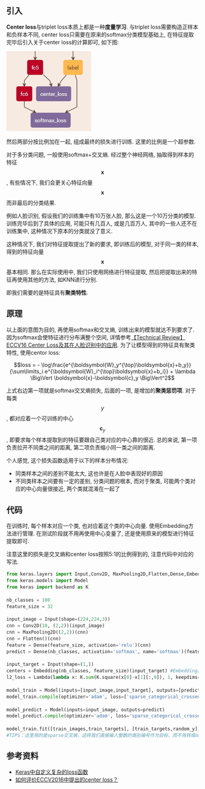 ## 引入

**Center loss**与triplet loss本质上都是一种**度量学习**. 与triplet loss需要构造正样本和负样本不同, center loss只需要在原来的softmax分类模型基础上, 在特征提取完毕后引入关于center loss的计算即可, 如下图:

![](/resources/images/nlp/center-loss-1.jpg)

然后两部分按比例加在一起, 组成最终的损失进行训练. 这里的比例是一个超参数.

对于多分类问题, 一般使用softmax+交叉熵. 经过整个神经网络, 抽取得到样本的特征$$\mathbf{x}$$, 有些情况下, 我们会更关心特征向量$$\mathbf{x}$$而非最后的分类结果.

例如人脸识别, 假设我们的训练集中有10万张人脸, 那么这是一个10万分类的模型. 训练完毕后到了具体的应用, 可能只有几百人, 或是几百万人, 其中的一些人还不在训练集中, 这种情况下原本的分类就没了意义.

这种情况下, 我们对特征提取提出了新的要求, 即训练后的模型, 对于同一类的样本, 得到的特征向量$$\mathbf{x}$$基本相同. 那么在实际使用中, 我们只使用网络进行特征提取, 然后把提取出来的特征再使用其他的方法, 如KNN进行分别.

即我们需要的是特征具有**聚类特性**.

## 原理

以上面的意图为目的, 再使用softmax和交叉熵, 训练出来的模型就达不到要求了. 因为softmax会使特征进行分布满整个空间, 详情参考[【Technical Review】ECCV16 Center Loss及其在人脸识别中的应用](https://zhuanlan.zhihu.com/p/23340343). 为了让模型得到的特征具有聚类特性, 使用centor loss:

$$loss = - \log\frac{e^{\boldsymbol{W}_y^{\top}\boldsymbol{x}+b_y}}{\sum\limits_i e^{\boldsymbol{W}_i^{\top}\boldsymbol{x}+b_i}} + \lambda \Big\Vert \boldsymbol{x}-\boldsymbol{c}_y \Big\Vert^2$$

上式右边第一项就是softmax交叉熵损失, 后面的一项, 是增加的**聚类惩罚项**. 对于每类$$y$$, 都对应着一个可训练的中心$$\boldsymbol{c}_y$$, 即要求每个样本提取到的特征要跟自己类对应的中心靠的很近. 总的来说, 第一项负责拉开不同类之间的距离, 第二项负责缩小同一类之间的距离.

个人感觉, 这个损失函数适用于以下的样本分布情况:

- 同类样本之间的差别不能太大, 这也许是在人脸中表现好的原因
- 不同类样本之间要有一定的差别, 分类问题的根本, 而对于聚类, 可能两个类对应的中心向量很接近, 两个类就混淆在一起了

## 代码

在训练时, 每个样本对应一个类, 也对应着这个类的中心向量. 使用Embedding方法进行管理. 在测试阶段就不用再使用中心变量了, 还是使用原来的模型进行特征提取即可.

注意这里的损失是交叉熵和center loss按照5:1的比例得到的, 注意代码中对应的写法.

```python
from keras.layers import Input,Conv2D, MaxPooling2D,Flatten,Dense,Embedding,Lambda
from keras.models import Model
from keras import backend as K

nb_classes = 100
feature_size = 32

input_image = Input(shape=(224,224,3))
cnn = Conv2D(10, (2,2))(input_image)
cnn = MaxPooling2D((2,2))(cnn)
cnn = Flatten()(cnn)
feature = Dense(feature_size, activation='relu')(cnn)
predict = Dense(nb_classes, activation='softmax', name='softmax')(feature) #至此，得到一个常规的softmax分类模型

input_target = Input(shape=(1,))
centers = Embedding(nb_classes, feature_size)(input_target) #Embedding层用来存放中心
l2_loss = Lambda(lambda x: K.sum(K.square(x[0]-x[1][:,0]), 1, keepdims=True), name='l2_loss')([feature,centers])

model_train = Model(inputs=[input_image,input_target], outputs=[predict,l2_loss])
model_train.compile(optimizer='adam', loss=['sparse_categorical_crossentropy',lambda y_true,y_pred: y_pred], loss_weights=[1.,0.2], metrics={'softmax':'accuracy'})

model_predict = Model(inputs=input_image, outputs=predict)
model_predict.compile(optimizer='adam', loss='sparse_categorical_crossentropy', metrics=['accuracy'])

model_train.fit([train_images,train_targets], [train_targets,random_y], epochs=10)
#TIPS：这里用的是sparse交叉熵，这样我们直接输入整数的类别编号作为目标，而不用转成one hot形式。所以Embedding层的输入，跟softmax的目标，都是train_targets，都是类别编号，而random_y是任意形状为(len(train_images),1)的矩阵。
```

## 参考资料

- [Keras中自定义复杂的loss函数](https://kexue.fm/archives/4493#Embedding%E5%B1%82%E7%9A%84%E5%A6%99%E7%94%A8)
- [如何评价ECCV2016中提出的center loss？](https://www.zhihu.com/question/51896282)

